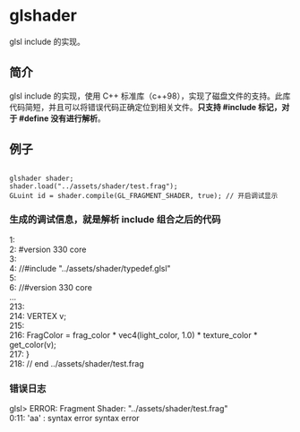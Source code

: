 # glshader
glsl include 的实现。

## 简介
glsl include 的实现，使用 C++ 标准库（c++98），实现了磁盘文件的支持。此库代码简短，并且可以将错误代码正确定位到相关文件。**只支持 #include 标记，对于 #define 没有进行解析**。

## 例子
<pre><code>
glshader shader;
shader.load("../assets/shader/test.frag");
GLuint id = shader.compile(GL_FRAGMENT_SHADER, true); // 开启调试显示
</pre></code>

### 生成的调试信息，就是解析 include 组合之后的代码<br>
   1:<br>
   2: #version 330 core<br>
   3:<br>
   4: //#include "../assets/shader/typedef.glsl"<br>
   5:<br>
   6: //#version 330 core<br>
   ...<br>
   213:<br>
   214:     VERTEX v;<br>
   215:<br>
   216:     FragColor = frag_color * vec4(light_color, 1.0) * texture_color * get_color(v);<br>
   217: }<br>
   218: // end ../assets/shader/test.frag<br>
 
### 错误日志
   glsl> ERROR: Fragment Shader: "../assets/shader/test.frag"<br>
         0:11:  'aa' : syntax error syntax error<br>
